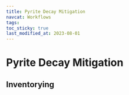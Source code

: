```yaml
---
title: Pyrite Decay Mitigation
navcat: Workflows
tags:
toc_sticky: true
last_modified_at: 2023-08-01
---
```


# Pyrite Decay Mitigation

## Inventorying
